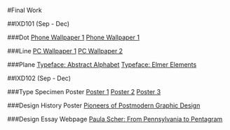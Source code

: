 #Final Work

##IXD101 (Sep - Dec)

###Dot
[Phone Wallpaper 1](https://github.com/timtim-101/final-work/images/dot1.png)
[Phone Wallpaper 1](https://github.com/timtim-101/final-work/images/dot2.png)

###Line
[PC Wallpaper 1](https://github.com/timtim-101/final-work/images/line1.png)
[PC Wallpaper 2](https://github.com/timtim-101/final-work/images/line2.png)

###Plane
[Typeface: Abstract Alphabet](https://github.com/timtim-101/final-work/images/abstarct-alphabet.png)
[Typeface: Elmer Elements](https://github.com/timtim-101/final-work/images/elmer-elements.png)

##IXD102 (Sep - Dec)

###Type Specimen Poster
[Poster 1](https://github.com/timtim-101/final-work/images/type1)
[Poster 2](https://github.com/timtim-101/final-work/images/type2)
[Poster 3](https://github.com/timtim-101/final-work/images/type3)

###Design History Poster
[Pioneers of Postmodern Graphic Design](https://github.com/timtim-101/final-work/images/design-history.png)

###Design Essay Webpage
[Paula Scher: From Pennsylvania to Pentagram]()
